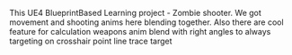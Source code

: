 This UE4 BlueprintBased Learning project - Zombie shooter.
We got movement and shooting anims here blending together.
Also there are cool feature for calculation weapons anim blend with right angles to always targeting on crosshair point line trace target